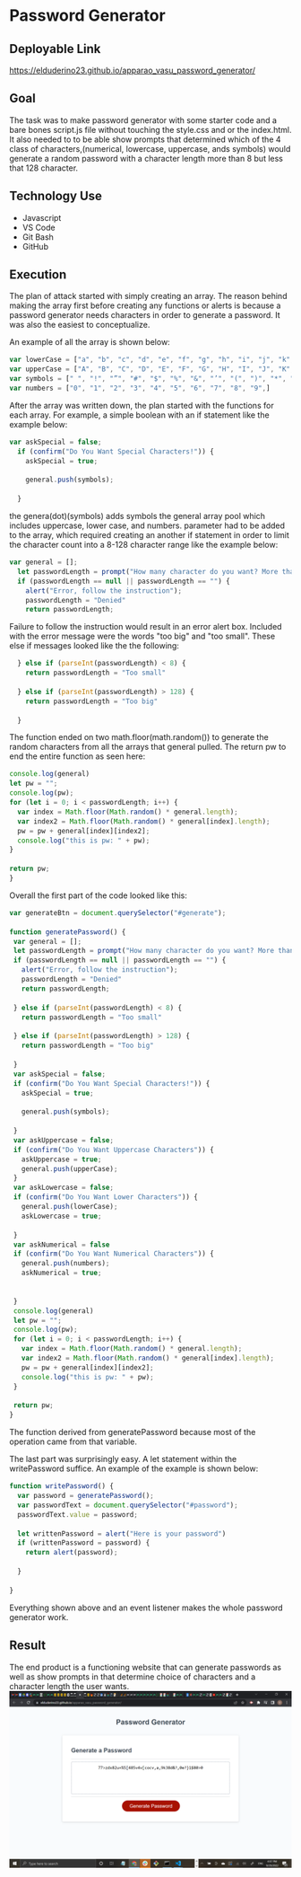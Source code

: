 # Password Generator

## Deployable Link
https://elduderino23.github.io/apparao_vasu_password_generator/

## Goal
The task was to make password generator with some starter code and a bare bones script.js file without touching the style.css and or the index.html.
It also needed to to be able show prompts that determined which of the 4 class of characters,(numerical, lowercase, uppercase, ands symbols) would generate a random password with a character length more than 8 but less that 128 character.

## Technology Use
  - Javascript
  - VS Code
  - Git Bash 
  - GitHub

## Execution

The plan of attack started with simply creating an array. The reason behind making the array first before creating any functions or alerts is because a password generator needs characters in order to generate a password. It was also the easiest to conceptualize. 

An example of all the array is shown below:

```Javascript
var lowerCase = ["a", "b", "c", "d", "e", "f", "g", "h", "i", "j", "k", "l", "m", "n", "o", "p", "q", "r", "s", "t", "u", "v", "w", "x", "y", "z"]
var upperCase = ["A", "B", "C", "D", "E", "F", "G", "H", "I", "J", "K", "L", "M", "N", "O", "P", "Q", "R", "S", "T", "U", "V", "W", "X", "Y", "Z"]
var symbols = [" ", "!", "”", "#", "$", "%", "&", "’", "(", ")", "*", "+", ",", "-", ".", "/", ":", ";", "<", "=", ">", "?", "@", "[", ",", ".", "/", ":", ";", "<", "=", ">", "?", "@", "[", "\ ", "]", "^", "_", "`", "{", "|", "}", "~",]
var numbers = ["0", "1", "2", "3", "4", "5", "6", "7", "8", "9",]
```
After the array was written down, the plan started with the functions for each array. For example, a simple boolean with an if statement like the example below:

```Javascript
var askSpecial = false;
  if (confirm("Do You Want Special Characters!")) {
    askSpecial = true;

    general.push(symbols);

  }
  ```
  the genera(dot)(symbols) adds symbols the general array pool which includes uppercase, lower case, and numbers. 
  parameter had to be added to the array, which required creating an another if statement in order to limit the character count into a 8-128 character range like the example below:
  
```Javascript
var general = [];
  let passwordLength = prompt("How many character do you want? More than 8 but less than 128.");
  if (passwordLength == null || passwordLength == "") {
    alert("Error, follow the instruction");
    passwordLength = "Denied"
    return passwordLength;
  ```
Failure to follow the instruction would result in an error alert box. Included with the error message were the words "too big" and "too small".
These else if messages looked like the the following:

```Javascript
  } else if (parseInt(passwordLength) < 8) {
    return passwordLength = "Too small"

  } else if (parseInt(passwordLength) > 128) {
    return passwordLength = "Too big"

  }
  ```
  The function ended on two math.floor(math.random()) to generate the random characters from all the arrays that general pulled. The return pw to end the entire function as seen here:

  ```Javascript
  console.log(general)
  let pw = "";
  console.log(pw);
  for (let i = 0; i < passwordLength; i++) {
    var index = Math.floor(Math.random() * general.length);
    var index2 = Math.floor(Math.random() * general[index].length);
    pw = pw + general[index][index2];
    console.log("this is pw: " + pw);
  }

  return pw;
}
  ```
Overall the first part of the code looked like this:

 ```Javascript
 var generateBtn = document.querySelector("#generate");

function generatePassword() {
  var general = [];
  let passwordLength = prompt("How many character do you want? More than 8 but less than 128.");
  if (passwordLength == null || passwordLength == "") {
    alert("Error, follow the instruction");
    passwordLength = "Denied"
    return passwordLength;

  } else if (parseInt(passwordLength) < 8) {
    return passwordLength = "Too small"

  } else if (parseInt(passwordLength) > 128) {
    return passwordLength = "Too big"

  }
  var askSpecial = false;
  if (confirm("Do You Want Special Characters!")) {
    askSpecial = true;

    general.push(symbols);

  }
  var askUppercase = false;
  if (confirm("Do You Want Uppercase Characters")) {
    askUppercase = true;
    general.push(upperCase);
  }
  var askLowercase = false;
  if (confirm("Do You Want Lower Characters")) {
    general.push(lowerCase);
    askLowercase = true;

  }
  var askNumerical = false
  if (confirm("Do You Want Numerical Characters")) {
    general.push(numbers);
    askNumerical = true;


  }
  console.log(general)
  let pw = "";
  console.log(pw);
  for (let i = 0; i < passwordLength; i++) {
    var index = Math.floor(Math.random() * general.length);
    var index2 = Math.floor(Math.random() * general[index].length);
    pw = pw + general[index][index2];
    console.log("this is pw: " + pw);
  }

  return pw;
}
  ```
The function derived from generatePassword because most of the operation came from that variable.

The last part was surprisingly easy. A let statement within the writePassword suffice.
An example of the example is shown below:

  
```Javascript
function writePassword() {
  var password = generatePassword();
  var passwordText = document.querySelector("#password");
  passwordText.value = password;

  let writtenPassword = alert("Here is your password")
  if (writtenPassword = password) {
    return alert(password);

  }

}
  ```
  Everything shown above and an event listener makes the whole password generator work.

## Result
The end product is a functioning website that can generate passwords as well as show prompts in that determine choice of characters and a character length the user wants.
![](2022-09-29-16-07-25.png)